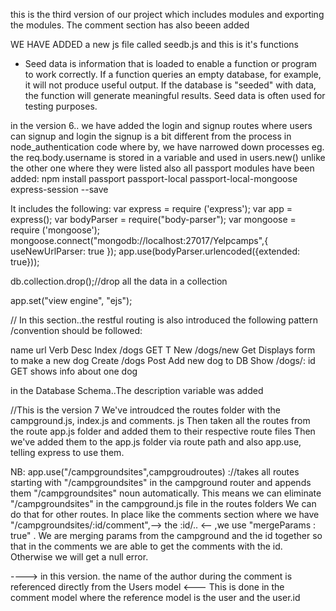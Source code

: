 this is the third version  of our project which includes modules and exporting the modules. The comment section has also beeen added

WE HAVE ADDED a new js file called seedb.js and this is it's functions
- Seed data is information that is loaded to enable a function or program to work correctly. 
If a function queries an empty database, for example, it will not produce useful output. 
If the database is "seeded" with data, 
the function will generate meaningful results. Seed data is often used for testing purposes.

in the version 6..
we have added the login and signup routes where users can signup and login
the signup is a bit different from the process in node_authentication code where by, we have narrowed down processes 
eg. the req.body.username is stored in   a variable and used in users.new() unlike the other one where they were listed
also all passport modules have been added:
	npm install passport passport-local passport-local-mongoose express-session --save
	



It includes the following:
var express = require ('express');
var app = express();
var bodyParser = require("body-parser");
var mongoose = require ('mongoose');
mongoose.connect("mongodb://localhost:27017/Yelpcamps",{ useNewUrlParser: true });
app.use(bodyParser.urlencoded({extended: true}));


db.collection.drop();//drop all the data in a collection

app.set("view engine", "ejs");

//
In this section..the restful routing is also introduced
the following pattern /convention should be followed:
	
name        url                   Verb                Desc
Index     /dogs                 GET          T
New       /dogs/new            Get             Displays form to make a new dog
Create    /dogs               Post             Add new dog to DB
Show     /dogs/: id            GET       shows info about one dog

in the Database Schema..The description variable was added 

//This is the version 7
We've introudced the routes folder with the campground.js, index.js and comments. js
Then taken all the routes from the route app.js folder and added them to their respective route files
Then we've added them to the app.js folder via route path and also app.use, telling express to use them.

NB:
app.use("/campgroundsites",campgroudroutes) ://takes all routes starting with "/campgroundsites" in the campground router and appends them "/campgroundsites" noun automatically. This means we can eliminate "/campgroundsites" in the campground.js file in the routes folders
We can do that for other routes.
In place like the comments section where we have "/campgroundsites/:id/comment",--> the :id/.. <-- ,we
use "mergeParams : true" .  We are merging params from the campground and the id together so that in the comments 
we are able to get the comments with the id. Otherwise we will get a null error.

----> in this version. the name of the author  during the comment is referenced directly from the Users model <---
	This is done in the comment model where the reference model is the user and the user.id